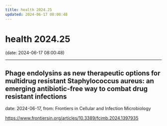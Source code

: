 ```yaml
---
title: health 2024.25
updated: 2024-06-17 08:00:48
---
```


# health 2024.25

(date: 2024-06-17 08:00:48)

---

## Phage endolysins as new therapeutic options for multidrug resistant Staphylococcus aureus: an emerging antibiotic-free way to combat drug resistant infections

date: 2024-06-17, from: Frontiers in Cellular and Infection Microbiology

 

<https://www.frontiersin.org/articles/10.3389/fcimb.2024.1397935>

